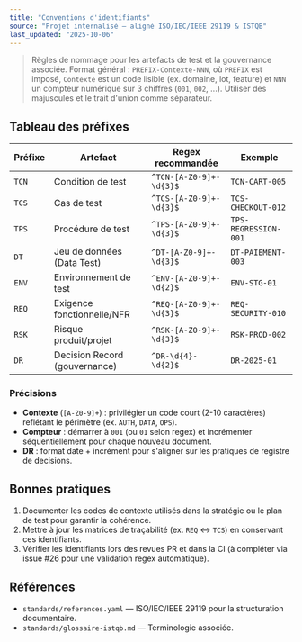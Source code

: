 ```yaml
---
title: "Conventions d'identifiants"
source: "Projet internalisé — aligné ISO/IEC/IEEE 29119 & ISTQB"
last_updated: "2025-10-06"
---
```


> Règles de nommage pour les artefacts de test et la gouvernance associée. Format général : `PREFIX-Contexte-NNN`, où `PREFIX` est imposé, `Contexte` est un code lisible (ex. domaine, lot, feature) et `NNN` un compteur numérique sur 3 chiffres (`001`, `002`, ...). Utiliser des majuscules et le trait d'union comme séparateur.

## Tableau des préfixes

| Préfixe | Artefact | Regex recommandée | Exemple |
| ------- | -------- | ----------------- | ------- |
| `TCN` | Condition de test | `^TCN-[A-Z0-9]+-\d{3}$` | `TCN-CART-005` |
| `TCS` | Cas de test | `^TCS-[A-Z0-9]+-\d{3}$` | `TCS-CHECKOUT-012` |
| `TPS` | Procédure de test | `^TPS-[A-Z0-9]+-\d{3}$` | `TPS-REGRESSION-001` |
| `DT`  | Jeu de données (Data Test) | `^DT-[A-Z0-9]+-\d{3}$` | `DT-PAIEMENT-003` |
| `ENV` | Environnement de test | `^ENV-[A-Z0-9]+-\d{2}$` | `ENV-STG-01` |
| `REQ` | Exigence fonctionnelle/NFR | `^REQ-[A-Z0-9]+-\d{3}$` | `REQ-SECURITY-010` |
| `RSK` | Risque produit/projet | `^RSK-[A-Z0-9]+-\d{3}$` | `RSK-PROD-002` |
| `DR`  | Decision Record (gouvernance) | `^DR-\d{4}-\d{2}$` | `DR-2025-01` |

### Précisions

- **Contexte** (`[A-Z0-9]+`) : privilégier un code court (2-10 caractères) reflétant le périmètre (ex. `AUTH`, `DATA`, `OPS`).
- **Compteur** : démarrer à `001` (ou `01` selon regex) et incrémenter séquentiellement pour chaque nouveau document.
- **DR** : format date + incrément pour s'aligner sur les pratiques de registre de decisions.

## Bonnes pratiques

1. Documenter les codes de contexte utilisés dans la stratégie ou le plan de test pour garantir la cohérence.
2. Mettre à jour les matrices de traçabilité (ex. `REQ` ↔ `TCS`) en conservant ces identifiants.
3. Vérifier les identifiants lors des revues PR et dans la CI (à compléter via issue #26 pour une validation regex automatique).

## Références

- `standards/references.yaml` — ISO/IEC/IEEE 29119 pour la structuration documentaire.
- `standards/glossaire-istqb.md` — Terminologie associée.
